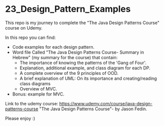 # 23_Design_Pattern_Examples
            
This repo is my journey to complete the "The Java Design Patterns Course" course on Udemy.
             
In this repo you can find:
* Code examples for each design pattern.
* Word file Called "The Java Design Patterns Course- Summary in Hebrew" (my summary for the course) that contain:
  * The importance of knowing the patterns of the 'Gang of Four'.
  * Explanation, additional example, and class diagram for each DP.
  * A complete overview of the 9 principles of OOD.
  * A brief explanation of UML: On its importance and creating/reading class diagrams
  * Overview of MVC.
* Bonus: example for MVC.
             
           
Link to the udemy course:
https://www.udemy.com/course/java-design-patterns-course
"The Java Design Patterns Course"- by Jason Fedin.
          
            
Please enjoy :)
